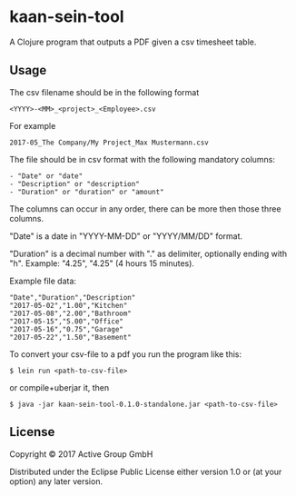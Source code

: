 # kaan-sein-tool

A Clojure program that outputs a PDF given a csv timesheet table.

## Usage

The csv filename should be in the following format

    <YYYY>-<MM>_<project>_<Employee>.csv

For example

    2017-05_The Company/My Project_Max Mustermann.csv
    
The file should be in csv format with the following mandatory columns:

    - "Date" or "date"
    - "Description" or "description"
    - "Duration" or "duration" or "amount"

The columns can occur in any order, there can be more then those three columns.

"Date" is a date in "YYYY-MM-DD" or "YYYY/MM/DD" format.

"Duration" is a decimal number with "." as delimiter, optionally ending with "h".
Example: "4.25", "4.25" (4 hours 15 minutes).


Example file data:	

    "Date","Duration","Description"
    "2017-05-02","1.00","Kitchen"
    "2017-05-08","2.00","Bathroom"
    "2017-05-15","5.00","Office"
    "2017-05-16","0.75","Garage"
    "2017-05-22","1.50","Basement"

To convert your csv-file to a pdf you run the program like this:

    $ lein run <path-to-csv-file>

or compile+uberjar it, then

    $ java -jar kaan-sein-tool-0.1.0-standalone.jar <path-to-csv-file>

## License

Copyright © 2017 Active Group GmbH

Distributed under the Eclipse Public License either version 1.0 or (at
your option) any later version.
